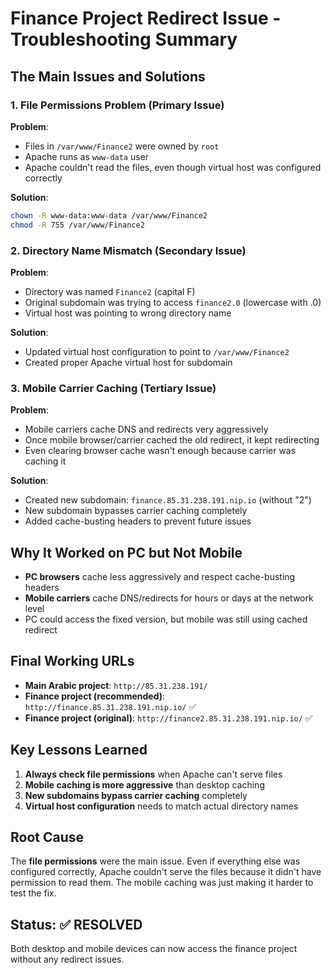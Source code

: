 # Finance Project Redirect Issue - Troubleshooting Summary

## The Main Issues and Solutions

### 1. **File Permissions Problem** (Primary Issue)
**Problem**: 
- Files in `/var/www/Finance2` were owned by `root`
- Apache runs as `www-data` user
- Apache couldn't read the files, even though virtual host was configured correctly

**Solution**:
```bash
chown -R www-data:www-data /var/www/Finance2
chmod -R 755 /var/www/Finance2
```

### 2. **Directory Name Mismatch** (Secondary Issue)
**Problem**:
- Directory was named `Finance2` (capital F)
- Original subdomain was trying to access `finance2.0` (lowercase with .0)
- Virtual host was pointing to wrong directory name

**Solution**:
- Updated virtual host configuration to point to `/var/www/Finance2`
- Created proper Apache virtual host for subdomain

### 3. **Mobile Carrier Caching** (Tertiary Issue)
**Problem**:
- Mobile carriers cache DNS and redirects very aggressively
- Once mobile browser/carrier cached the old redirect, it kept redirecting
- Even clearing browser cache wasn't enough because carrier was caching it

**Solution**:
- Created new subdomain: `finance.85.31.238.191.nip.io` (without "2")
- New subdomain bypasses carrier caching completely
- Added cache-busting headers to prevent future issues

## Why It Worked on PC but Not Mobile

- **PC browsers** cache less aggressively and respect cache-busting headers
- **Mobile carriers** cache DNS/redirects for hours or days at the network level
- PC could access the fixed version, but mobile was still using cached redirect

## Final Working URLs

- **Main Arabic project**: `http://85.31.238.191/`
- **Finance project (recommended)**: `http://finance.85.31.238.191.nip.io/` ✅
- **Finance project (original)**: `http://finance2.85.31.238.191.nip.io/` ✅

## Key Lessons Learned

1. **Always check file permissions** when Apache can't serve files
2. **Mobile caching is more aggressive** than desktop caching
3. **New subdomains bypass carrier caching** completely
4. **Virtual host configuration** needs to match actual directory names

## Root Cause

The **file permissions** were the main issue. Even if everything else was configured correctly, Apache couldn't serve the files because it didn't have permission to read them. The mobile caching was just making it harder to test the fix.

## Status: ✅ RESOLVED

Both desktop and mobile devices can now access the finance project without any redirect issues.
